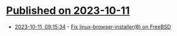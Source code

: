 # [Published on 2023-10-11](index.md)

* [2023-10-11, 09:15:34](https://lobste.rs/s/odgq9i/fix_linux_browser_installer_8_on_freebsd) - [Fix linux-browser-installer(8) on FreeBSD](https://vermaden.wordpress.com/2023/10/11/fix-linux-browser-installer8-on-freebsd/)
